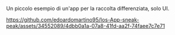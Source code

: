 Un piccolo esempio di un'app per la raccolta differenziata, solo UI. 

https://github.com/edoardomartino95/Ios-App-sneak-peak/assets/34552089/4dbb0a1a-07a8-41fd-aa2f-74faee7c7e71

